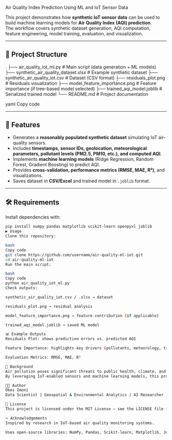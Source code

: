 Air Quality Index Prediction Using ML and IoT Sensor Data

This project demonstrates how **synthetic IoT sensor data** can be used to build machine learning models for **Air Quality Index (AQI) prediction**.  
The workflow covers synthetic dataset generation, AQI computation, feature engineering, model training, evaluation, and visualization.

---

## 📂 Project Structure
.
├── air_quality_iot_ml.py # Main script (data generation + ML models)
├── synthetic_air_quality_dataset.xlsx # Example synthetic dataset
├── synthetic_air_quality_iot.csv # Dataset (CSV format)
├── residuals_plot.png # Residuals visualization
├── model_feature_importance.png # Feature importance (if tree-based model selected)
├── trained_aqi_model.joblib # Serialized trained model
└── README.md # Project documentation

yaml
Copy code

---

## 🚀 Features
- Generates a **reasonably populated synthetic dataset** simulating IoT air-quality sensors.  
- Includes **timestamps, sensor IDs, geolocation, meteorological parameters, pollutant levels (PM2.5, PM10, etc.), and computed AQI**.  
- Implements **machine learning models** (Ridge Regression, Random Forest, Gradient Boosting) to predict AQI.  
- Provides **cross-validation, performance metrics (RMSE, MAE, R²)**, and visualizations.  
- Saves dataset in **CSV/Excel** and trained model in `.joblib` format.

---

## 🛠️ Requirements
Install dependencies with:

```bash
pip install numpy pandas matplotlib scikit-learn openpyxl joblib
▶️ Usage
Clone this repository:

bash
Copy code
git clone https://github.com/username/air-quality-ml-iot.git
cd air-quality-ml-iot
Run the main script:

bash
Copy code
python air_quality_iot_ml.py
Check outputs:

synthetic_air_quality_iot.csv / .xlsx → dataset

residuals_plot.png → residual analysis

model_feature_importance.png → feature contribution (if applicable)

trained_aqi_model.joblib → saved ML model

📊 Example Outputs
Residuals Plot: shows prediction errors vs. predicted AQI

Feature Importance: highlights key drivers (pollutants, meteorology, traffic)

Evaluation Metrics: RMSE, MAE, R²

📖 Background
Air pollution poses significant threats to public health, climate, and urban sustainability.
By leveraging IoT-enabled sensors and machine learning models, this project shows how AQI can be monitored and predicted in near real-time, helping cities and researchers design better air quality management strategies.

👨‍💻 Author
Okes Imoni
Data Scientist | Geospatial & Environmental Analytics | AI Researcher

📜 License
This project is licensed under the MIT License – see the LICENSE file for details.

⭐ Acknowledgements
Inspired by research in IoT-based air quality monitoring systems.

Uses open-source libraries: NumPy, Pandas, Scikit-learn, Matplotlib, Joblib.
